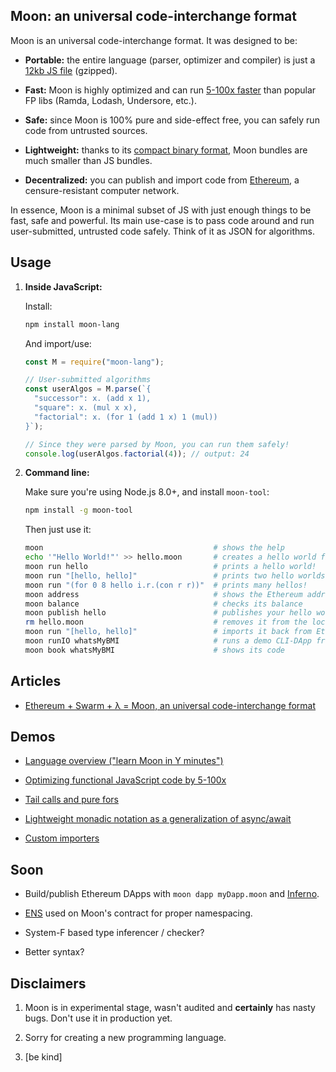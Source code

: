 ## Moon: an universal code-interchange format

Moon is an universal code-interchange format. It was designed to be:

- **Portable:** the entire language (parser, optimizer and compiler) is just a [12kb JS file](moon-lang/dist/moon-lang.min.js) (gzipped).

- **Fast:** Moon is highly optimized and can run [5-100x faster](moon-demo/demo-performance.js) than popular FP libs (Ramda, Lodash, Undersore, etc.).

- **Safe:** since Moon is 100% pure and side-effect free, you can safely run code from untrusted sources.

- **Lightweight:** thanks to its [compact binary format](https://tromp.github.io/cl/LC.pdf), Moon bundles are much smaller than JS bundles.

- **Decentralized:** you can publish and import code from [Ethereum](https://www.ethereum.org), a censure-resistant computer network.

In essence, Moon is a minimal subset of JS with just enough things to be fast, safe and powerful. Its main use-case is to pass code around and run user-submitted, untrusted code safely. Think of it as JSON for algorithms.

## Usage

1. **Inside JavaScript:**

    Install:

    ```bash
    npm install moon-lang
    ```

    And import/use:

    ```javascript
    const M = require("moon-lang");

    // User-submitted algorithms
    const userAlgos = M.parse(`{
      "successor": x. (add x 1),
      "square": x. (mul x x),
      "factorial": x. (for 1 (add 1 x) 1 (mul))
    }`);

    // Since they were parsed by Moon, you can run them safely!
    console.log(userAlgos.factorial(4)); // output: 24
    ```


2. **Command line:**

    Make sure you're using Node.js 8.0+, and install `moon-tool`:

    ```bash
    npm install -g moon-tool
    ```

    Then just use it:

    ```bash
    moon                                      # shows the help
    echo '"Hello World!"' >> hello.moon       # creates a hello world file
    moon run hello                            # prints a hello world!
    moon run "[hello, hello]"                 # prints two hello worlds!
    moon run "(for 0 8 hello i.r.(con r r))"  # prints many hellos!
    moon address                              # shows the Ethereum address of this Moon CLI
    moon balance                              # checks its balance
    moon publish hello                        # publishes your hello world to Ethereum/Swarm
    rm hello.moon                             # removes it from the local system
    moon run "[hello, hello]"                 # imports it back from Ethereum/Swarm
    moon runIO whatsMyBMI                     # runs a demo CLI-DApp from Ethereum/Swarm
    moon book whatsMyBMI                      # shows its code
    ```


## Articles

- [Ethereum + Swarm + λ = Moon, an universal code-interchange format](https://medium.com/@maiavictor/moon-a-decentralized-programming-language-282ba6c92e7a)

## Demos

- [Language overview ("learn Moon in Y minutes")](moon-demo/demo-language-overview.js)

- [Optimizing functional JavaScript code by 5-100x](moon-demo/demo-performance.js)

- [Tail calls and pure fors](moon-demo/demo-tail-calls-vs-pure-fors.js)

- [Lightweight monadic notation as a generalization of async/await](moon-demo/demo-monadic-notation.js)

- [Custom importers](moon-demo/demo-importers.md)


## Soon

- Build/publish Ethereum DApps with `moon dapp myDapp.moon` and [Inferno](https://infernojs.org).

- [ENS](https://ens.domains) used on Moon's contract for proper namespacing.

- System-F based type inferencer / checker?

- Better syntax?

## Disclaimers

1. Moon is in experimental stage, wasn't audited and **certainly** has nasty bugs. Don't use it in production yet.

2. Sorry for creating a new programming language.

3. [be kind]
